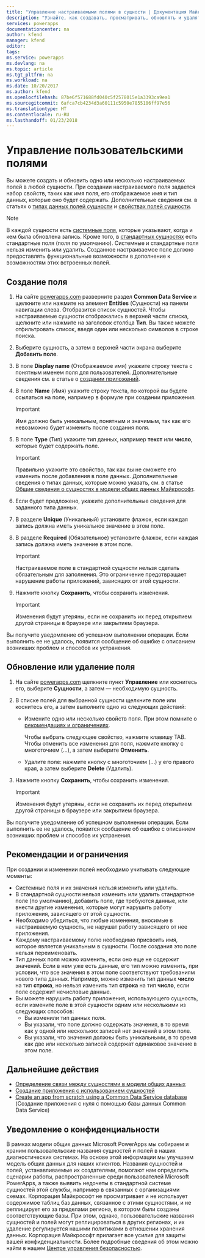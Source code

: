 ```yaml
---
title: "Управление настраиваемыми полями в сущности | Документация Майкрософт"
description: "Узнайте, как создавать, просматривать, обновлять и удалять настраиваемые поля в сущности."
services: powerapps
documentationcenter: na
author: kfend
manager: kfend
editor: 
tags: 
ms.service: powerapps
ms.devlang: na
ms.topic: article
ms.tgt_pltfrm: na
ms.workload: na
ms.date: 10/20/2017
ms.author: kfend
ms.openlocfilehash: 87be6f571688fd040c5f2578015e1a3393ca9ea1
ms.sourcegitcommit: 6afca7cb4234d3a60111c5950e7855106ff97e56
ms.translationtype: HT
ms.contentlocale: ru-RU
ms.lasthandoff: 01/23/2018
---
```

# <a name="manage-custom-fields"></a>Управление пользовательскими полями
Вы можете создать и обновить одно или несколько настраиваемых полей в любой сущности. При создании настраиваемого поля задается набор свойств, таких как имя поля, его отображаемое имя и тип данных, которые оно будет содержать. Дополнительные сведения см. в статьях о [типах данных полей сущности](https://docs.microsoft.com/en-us/common-data-service/entity-reference/field-data-types) и [свойствах полей сущности](https://docs.microsoft.com/en-us/common-data-service/entity-reference/field-properties).

> [!NOTE]
> В каждой сущности есть [системные поля](data-platform-create-entity.md#system-fields-and-the-record-title-field), которые указывают, когда и кем была обновлена запись. Кроме того, в [стандартных сущностях](data-platform-intro.md#standard-entities) есть стандартные поля (поля по умолчанию). Системные и стандартные поля нельзя изменить или удалить. Созданное настраиваемое поле должно предоставлять функциональные возможности в дополнение к возможностям этих встроенных полей.

## <a name="create-a-field"></a>Создание поля

1. На сайте [powerapps.com](https://web.powerapps.com) разверните раздел **Common Data Service** и щелкните или нажмите на элемент **Entities** (Сущности) на панели навигации слева. Отобразится список сущностей. Чтобы настраиваемые сущности отображались в верхней части списка, щелкните или нажмите на заголовок столбца **Тип**. Вы также можете отфильтровать список, введя один или несколько символов в строке поиска.

2. Выберите сущность, а затем в верхней части экрана выберите **Добавить поле**.

3. В поле **Display name** (Отображаемое имя) укажите строку текста с понятным именем поля для пользователей. Дополнительные сведения см. в статье о [создании приложений](data-platform-create-app.md).

4. В поле **Name** (Имя) укажите строку текста, по которой вы будете ссылаться на поле, например в формуле при создании приложения.
   
    > [!IMPORTANT]
    > Имя должно быть уникальным, понятным и значимым, так как его невозможно будет изменить после создания поля.

5. В поле **Type** (Тип) укажите тип данных, например **текст** или **число**, которые будет содержать поле.
   
    > [!IMPORTANT]
    > Правильно укажите это свойство, так как вы не сможете его изменить после добавления в поле данных. Дополнительные сведения о типах данных, которые можно указать, см. в статье [Общие сведения о сущностях в модели общих данных Майкрософт](data-platform-intro.md#custom-fields).

6. Если будет предложено, укажите дополнительные сведения для заданного типа данных.

7. В разделе **Unique** (Уникальный) установите флажок, если каждая запись должна иметь уникальное значение в этом поле.

8. В разделе **Required** (Обязательное) установите флажок, если каждая запись должна иметь значение в этом поле.
   
    > [!IMPORTANT]
    > Настраиваемое поле в стандартной сущности нельзя сделать обязательным для заполнения. Это ограничение предотвращает нарушение работы приложений, зависящих от этой сущности.

9. Нажмите кнопку **Сохранить**, чтобы сохранить изменения.
   
    > [!IMPORTANT]
    > Изменения будут утеряны, если не сохранить их перед открытием другой страницы в браузере или закрытием браузера.

Вы получите уведомление об успешном выполнении операции. Если выполнить ее не удалось, появится сообщение об ошибке с описанием возникших проблем и способов их устранения.

## <a name="update-or-delete-a-field"></a>Обновление или удаление поля
1. На сайте [powerapps.com](https://web.powerapps.com) щелкните пункт **Управление** или коснитесь его, выберите **Сущности**, а затем — необходимую сущность.
2. В списке полей для выбранной сущности щелкните поле или коснитесь его, а затем выполните одно из следующих действий:
   
   * Измените одно или несколько свойств поля. При этом помните о [рекомендациях и ограничениях](data-platform-manage-fields.md#best-practices-and-restrictions).
     
       Чтобы выбрать следующее свойство, нажмите клавишу TAB. Чтобы отменить все изменения для поля, нажмите кнопку с многоточием (...), а затем выберите **Отменить**.
   * Удалите поле: нажмите кнопку с многоточием (...) у его правого края, а затем выберите **Delete** (Удалить).
3. Нажмите кнопку **Сохранить**, чтобы сохранить изменения.
   
    > [!IMPORTANT]
    > Изменения будут утеряны, если не сохранить их перед открытием другой страницы в браузере или закрытием браузера.

Вы получите уведомление об успешном выполнении операции. Если выполнить ее не удалось, появится сообщение об ошибке с описанием возникших проблем и способов их устранения.

## <a name="best-practices-and-restrictions"></a>Рекомендации и ограничения
При создании и изменении полей необходимо учитывать следующие моменты:

* Системные поля и их значения нельзя изменить или удалить.
* В стандартной сущности нельзя изменить или удалить стандартное поле (по умолчанию), добавить поле, где требуются данные, или внести другие изменения, которые могут нарушить работу приложения, зависящего от этой сущности.
* Необходимо убедиться, что любые изменения, вносимые в настраиваемую сущность, не нарушат работу зависящего от нее приложения.
* Каждому настраиваемому полю необходимо присвоить имя, которое является уникальным в сущности. После создания это поле нельзя переименовать.
* Тип данных поля можно изменить, если оно еще не содержит значений. Если в нем уже есть данные, его тип можно изменить, при условии, что все значения в этом поле соответствуют требованиям нового типа данных. Например, можно изменить тип данных **число** на тип **строка**, но нельзя изменить тип **строка** на тип **число**, если поле содержит нечисловые данные.
* Вы можете нарушить работу приложения, использующего сущность, если измените поле в этой сущности одним или несколькими из следующих способов:
  * Вы изменили тип данных поля.
  * Вы указали, что поле должно содержать значения, в то время как у одной или нескольких записей нет значений в этом поле.
  * Вы указали, что значения должны быть уникальными, в то время как две или несколько записей содержат одинаковое значение в этом поле.

## <a name="next-steps"></a>Дальнейшие действия
* [Определение связи между сущностями в модели общих данных](data-platform-entity-lookup.md)
* [Создание приложения с использованием сущностей](data-platform-create-app.md)
* [Create an app from scratch using a Common Data Service database](data-platform-create-app-scratch.md) (Создание приложения с нуля с помощью базы данных Common Data Service)

## <a name="privacy-notice"></a>Уведомление о конфиденциальности
В рамках модели общих данных Microsoft PowerApps мы собираем и храним пользовательские названия сущностей и полей в наших диагностических системах.  На основе этой информации мы улучшаем модель общих данных для наших клиентов. Названия сущностей и полей, устанавливаемые их создателями, помогают нам определить сценарии работы, распространенные среди пользователей Microsoft PowerApps, а также выявить недочеты в стандартной системе сущностей этой службы, например в связанных с организациями схемах. Корпорация Майкрософт не просматривает и не использует содержимое таблиц баз данных, связанное с этими сущностями, и не реплицирует его за пределами региона, в котором были созданы соответствующие базы. При этом, однако, пользовательские названия сущностей и полей могут реплицироваться в других регионах, и их удаление регулируется нашими политиками в отношении хранения данных. Корпорация Майкрософт прилагает все усилия для защиты вашей конфиденциальности. Более подробные сведения об этом можно найти в нашем [Центре управления безопасностью](https://www.microsoft.com/trustcenter/Privacy/default.aspx).

